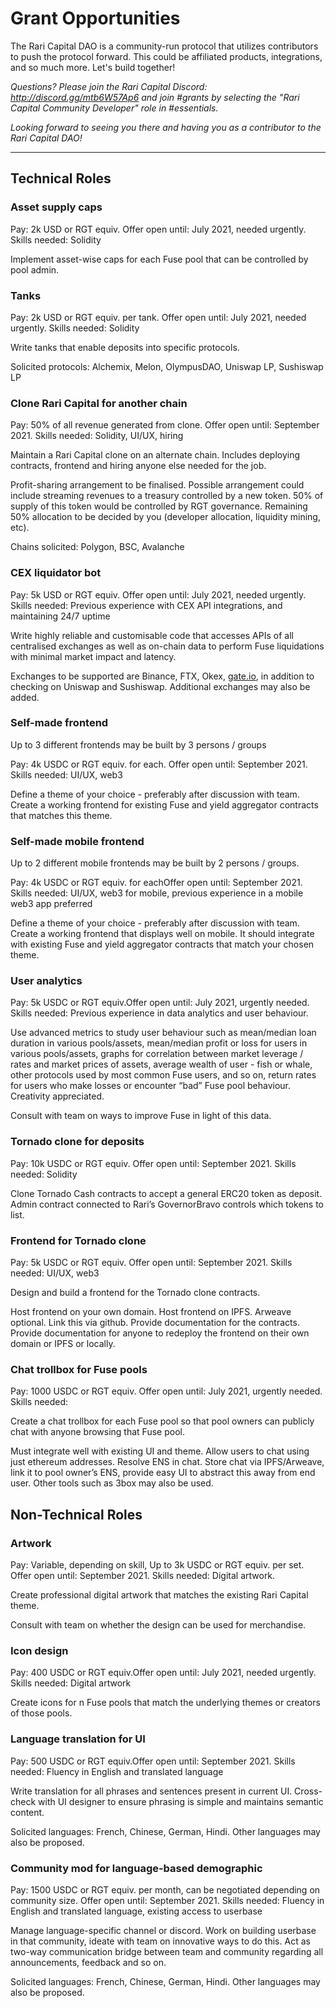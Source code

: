 # Grant Opportunities

The Rari Capital DAO is a community-run protocol that utilizes contributors to push the protocol forward. This could be affiliated products, integrations, and so much more. Let's build together!

*Questions? Please join the Rari Capital Discord: http://discord.gg/mtb6W57Ap6 and join #grants by selecting the "Rari Capital Community Developer" role in #essentials.*

*Looking forward to seeing you there and having you as a contributor to the Rari Capital DAO!*

------



## Technical Roles

### **Asset supply caps**

Pay: 2k USD or RGT equiv. Offer open until: July 2021, needed urgently. Skills needed: Solidity

Implement asset-wise caps for each Fuse pool that can be controlled by pool admin.

### **Tanks**

Pay: 2k USD or RGT equiv. per tank. Offer open until: July 2021, needed urgently. Skills needed: Solidity

Write tanks that enable deposits into specific protocols.

Solicited protocols: Alchemix, Melon, OlympusDAO, Uniswap LP, Sushiswap LP

### **Clone Rari Capital for another chain**

Pay: 50% of all revenue generated from clone. Offer open until: September 2021. Skills needed: Solidity, UI/UX, hiring

Maintain a Rari Capital clone on an alternate chain. Includes deploying contracts, frontend and hiring anyone else needed for the job.

Profit-sharing arrangement to be finalised. Possible arrangement could include streaming revenues to a treasury controlled by a new token. 50% of supply of this token would be controlled by RGT governance. Remaining 50% allocation to be decided by you (developer allocation, liquidity mining, etc).

Chains solicited: Polygon, BSC, Avalanche

### **CEX liquidator bot**

Pay: 5k USD or RGT equiv. Offer open until: July 2021, needed urgently. Skills needed: Previous experience with CEX API integrations, and maintaining 24/7 uptime

Write highly reliable and customisable code that accesses APIs of all centralised exchanges as well as on-chain data to perform Fuse liquidations with minimal market impact and latency.

Exchanges to be supported are Binance, FTX, Okex, [gate.io](http://gate.io/), in addition to checking on Uniswap and Sushiswap. Additional exchanges may also be added.

### **Self-made frontend**

Up to 3 different frontends may be built by 3 persons / groups

Pay: 4k USDC or RGT equiv. for each. Offer open until: September 2021. Skills needed: UI/UX, web3

Define a theme of your choice - preferably after discussion with team. Create a working frontend for existing Fuse and yield aggregator contracts that matches this theme.

### **Self-made mobile frontend**

Up to 2 different mobile frontends may be built by 2 persons / groups.

Pay: 4k USDC or RGT equiv. for eachOffer open until: September 2021. Skills needed: UI/UX, web3 for mobile, previous experience in a mobile web3 app preferred

Define a theme of your choice - preferably after discussion with team. Create a working frontend that displays well on mobile. It should integrate with existing Fuse and yield aggregator contracts that match your chosen theme.

### **User analytics**

Pay: 5k USDC or RGT equiv.Offer open until: July 2021, urgently needed. Skills needed: Previous experience in data analytics and user behaviour.

Use advanced metrics to study user behaviour such as mean/median loan duration in various pools/assets, mean/median profit or loss for users in various pools/assets, graphs for correlation between market leverage / rates and market prices of assets, average wealth of user - fish or whale, other protocols used by most common Fuse users, and so on, return rates for users who make losses or encounter “bad” Fuse pool behaviour. Creativity appreciated.

Consult with team on ways to improve Fuse in light of this data.

### **Tornado clone for deposits**

Pay: 10k USDC or RGT equiv. Offer open until: September 2021. Skills needed: Solidity

Clone Tornado Cash contracts to accept a general ERC20 token as deposit. Admin contract connected to Rari’s GovernorBravo controls which tokens to list.

### **Frontend for Tornado clone**

Pay: 5k USDC or RGT equiv. Offer open until: September 2021. Skills needed: UI/UX, web3

Design and build a frontend for the Tornado clone contracts.

Host frontend on your own domain. Host frontend on IPFS. Arweave optional. Link this via github. Provide documentation for the contracts. Provide documentation for anyone to redeploy the frontend on their own domain or IPFS or locally.

### **Chat trollbox for Fuse pools**

Pay: 1000 USDC or RGT equiv. Offer open until: July 2021, urgently needed. Skills needed:

Create a chat trollbox for each Fuse pool so that pool owners can publicly chat with anyone browsing that Fuse pool.

Must integrate well with existing UI and theme. Allow users to chat using just ethereum addresses. Resolve ENS in chat. Store chat via IPFS/Arweave, link it to pool owner’s ENS, provide easy UI to abstract this away from end user. Other tools such as 3box may also be used.



## Non-Technical Roles

### **Artwork**

Pay: Variable, depending on skill, Up to 3k USDC or RGT equiv. per set. Offer open until: September 2021. Skills needed: Digital artwork.

Create professional digital artwork that matches the existing Rari Capital theme.

Consult with team on whether the design can be used for merchandise.

### **Icon design**

Pay: 400 USDC or RGT equiv.Offer open until: July 2021, needed urgently. Skills needed: Digital artwork

Create icons for n Fuse pools that match the underlying themes or creators of those pools.

### **Language translation for UI**

Pay: 500 USDC or RGT equiv.Offer open until: September 2021. Skills needed: Fluency in English and translated language

Write translation for all phrases and sentences present in current UI. Cross-check with UI designer to ensure phrasing is simple and maintains semantic content.

Solicited languages: French, Chinese, German, Hindi.  Other languages may also be proposed.

### **Community mod for language-based demographic**

Pay: 1500 USDC or RGT equiv. per month, can be negotiated depending on community size. Offer open until: September 2021. Skills needed: Fluency in English and translated language, existing access to userbase

Manage language-specific channel or discord. Work on building userbase in that community, ideate with team on innovative ways to do this. Act as two-way communication bridge between team and community regarding all announcements, feedback and so on.

Solicited languages: French, Chinese, German, Hindi. Other languages may also be proposed.